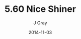 ---
title: '5.60 Nice Shiner'
alt: 'Mysteries of the Arcana'
date: '2014-11-03'
author: 'J Gray'
artist: 'Keira'
chapter: '5 Inn Trouble'
filler: false
---